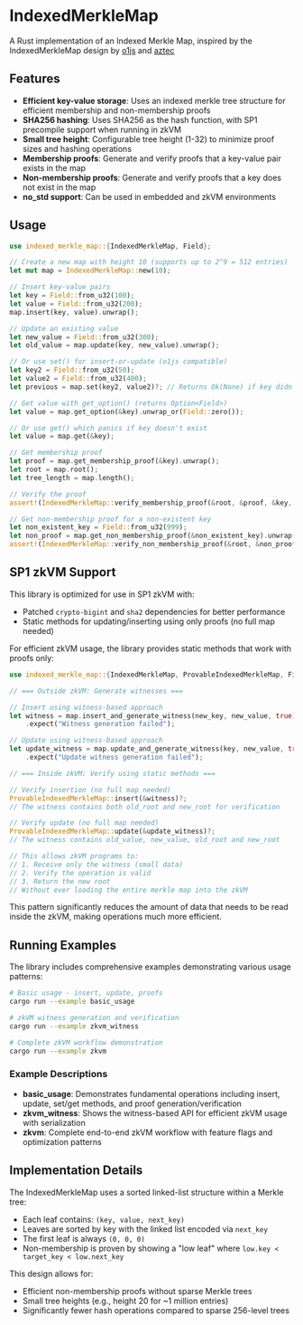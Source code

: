 # IndexedMerkleMap

A Rust implementation of an Indexed Merkle Map, inspired by the IndexedMerkleMap design by [o1js](https://github.com/o1-labs/o1js/blob/main/src/lib/provable/merkle-tree-indexed.ts) and [aztec](https://docs.aztec.network/aztec/concepts/advanced/storage/indexed_merkle_tree)

## Features

- **Efficient key-value storage**: Uses an indexed merkle tree structure for efficient membership and non-membership proofs
- **SHA256 hashing**: Uses SHA256 as the hash function, with SP1 precompile support when running in zkVM
- **Small tree height**: Configurable tree height (1-32) to minimize proof sizes and hashing operations
- **Membership proofs**: Generate and verify proofs that a key-value pair exists in the map
- **Non-membership proofs**: Generate and verify proofs that a key does not exist in the map
- **no_std support**: Can be used in embedded and zkVM environments

## Usage

```rust
use indexed_merkle_map::{IndexedMerkleMap, Field};

// Create a new map with height 10 (supports up to 2^9 = 512 entries)
let mut map = IndexedMerkleMap::new(10);

// Insert key-value pairs
let key = Field::from_u32(100);
let value = Field::from_u32(200);
map.insert(key, value).unwrap();

// Update an existing value
let new_value = Field::from_u32(300);
let old_value = map.update(key, new_value).unwrap();

// Or use set() for insert-or-update (o1js compatible)
let key2 = Field::from_u32(50);
let value2 = Field::from_u32(400);
let previous = map.set(key2, value2)?; // Returns Ok(None) if key didn't exist, Err(TreeFull) if at capacity

// Get value with get_option() (returns Option<Field>)
let value = map.get_option(&key).unwrap_or(Field::zero());

// Or use get() which panics if key doesn't exist
let value = map.get(&key);

// Get membership proof
let proof = map.get_membership_proof(&key).unwrap();
let root = map.root();
let tree_length = map.length();

// Verify the proof
assert!(IndexedMerkleMap::verify_membership_proof(&root, &proof, &key, &new_value, tree_length));

// Get non-membership proof for a non-existent key
let non_existent_key = Field::from_u32(999);
let non_proof = map.get_non_membership_proof(&non_existent_key).unwrap();
assert!(IndexedMerkleMap::verify_non_membership_proof(&root, &non_proof, &non_existent_key, tree_length));
```

## SP1 zkVM Support

This library is optimized for use in SP1 zkVM with:

- Patched `crypto-bigint` and `sha2` dependencies for better performance
- Static methods for updating/inserting using only proofs (no full map needed)

For efficient zkVM usage, the library provides static methods that work with proofs only:

```rust
use indexed_merkle_map::{IndexedMerkleMap, ProvableIndexedMerkleMap, Field};

// === Outside zkVM: Generate witnesses ===

// Insert using witness-based approach
let witness = map.insert_and_generate_witness(new_key, new_value, true)?
    .expect("Witness generation failed");

// Update using witness-based approach
let update_witness = map.update_and_generate_witness(key, new_value, true)?
    .expect("Update witness generation failed");

// === Inside zkVM: Verify using static methods ===

// Verify insertion (no full map needed)
ProvableIndexedMerkleMap::insert(&witness)?;
// The witness contains both old_root and new_root for verification

// Verify update (no full map needed)
ProvableIndexedMerkleMap::update(&update_witness)?;
// The witness contains old_value, new_value, old_root and new_root

// This allows zkVM programs to:
// 1. Receive only the witness (small data)
// 2. Verify the operation is valid
// 3. Return the new root
// Without ever loading the entire merkle map into the zkVM
```

This pattern significantly reduces the amount of data that needs to be read inside the zkVM, making operations much more efficient.

## Running Examples

The library includes comprehensive examples demonstrating various usage patterns:

```bash
# Basic usage - insert, update, proofs
cargo run --example basic_usage

# zkVM witness generation and verification
cargo run --example zkvm_witness

# Complete zkVM workflow demonstration
cargo run --example zkvm
```

### Example Descriptions

- **basic_usage**: Demonstrates fundamental operations including insert, update, set/get methods, and proof generation/verification
- **zkvm_witness**: Shows the witness-based API for efficient zkVM usage with serialization
- **zkvm**: Complete end-to-end zkVM workflow with feature flags and optimization patterns

## Implementation Details

The IndexedMerkleMap uses a sorted linked-list structure within a Merkle tree:

- Each leaf contains: `(key, value, next_key)`
- Leaves are sorted by key with the linked list encoded via `next_key`
- The first leaf is always `(0, 0, 0)`
- Non-membership is proven by showing a "low leaf" where `low.key < target_key < low.next_key`

This design allows for:

- Efficient non-membership proofs without sparse Merkle trees
- Small tree heights (e.g., height 20 for ~1 million entries)
- Significantly fewer hash operations compared to sparse 256-level trees
